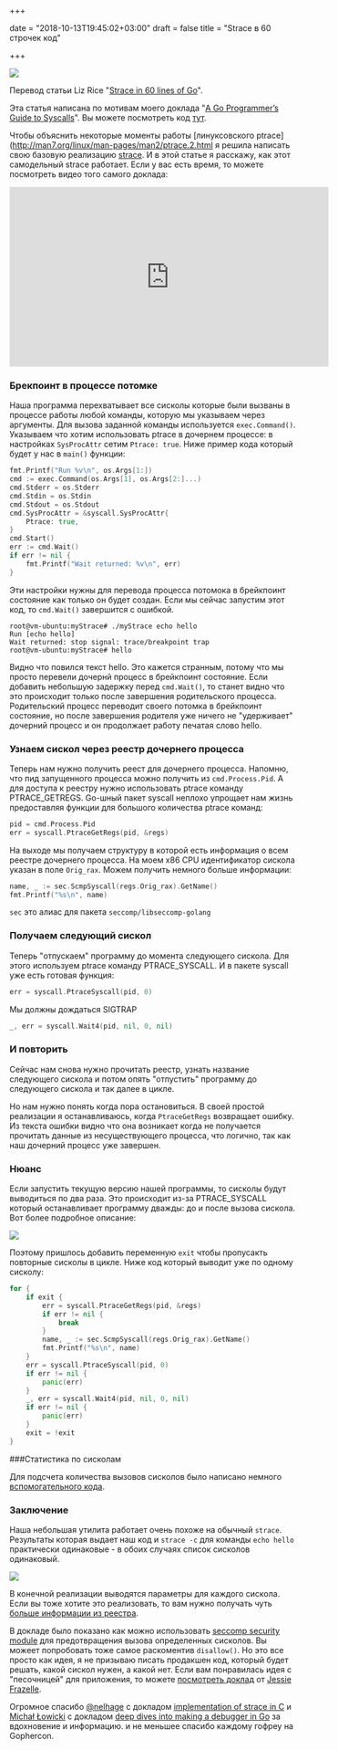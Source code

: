 +++

date = "2018-10-13T19:45:02+03:00"
draft = false
title = "Strace в 60 строчек код"

+++

![](/img/syscall/title.png)

Перевод статьи Liz Rice "[Strace in 60 lines of Go](https://hackernoon.com/strace-in-60-lines-of-go-b4b76e3ecd64)".

Эта статья написана по мотивам моего доклада "[A Go Programmer’s Guide to Syscalls](https://gophercon.com/speakers/27)". Вы можете посмотреть код [тут](http://github.com/lizrice/strace-from-scratch).

Чтобы объяснить некоторые моменты работы [линуксовского ptrace](http://man7.org/linux/man-pages/man2/ptrace.2.html я решила написать свою базовую реализацию [strace](http://man7.org/linux/man-pages/man1/strace.1.html). И в этой статье я расскажу, как этот самодельный strace работает. Если у вас есть время, то можете посмотреть видео того самого доклада:

<iframe width="560" height="315" src="https://www.youtube.com/embed/01w7viEZzXQ?start=11" frameborder="0" allow="autoplay; encrypted-media" allowfullscreen></iframe>

### Брекпоинт в процессе потомке

Наша программа перехватывает все сисколы которые были вызваны в процессе работы любой команды, которую мы указываем через аргументы. Для вызова заданной команды используется `exec.Command()`. Указываем что хотим использовать ptrace в дочернем процессе: в настройках `SysProcAttr` сетим `Ptrace: true`. Ниже пример кода который будет у нас в `main()` функции:

```go
fmt.Printf("Run %v\n", os.Args[1:])
cmd := exec.Command(os.Args[1], os.Args[2:]...)
cmd.Stderr = os.Stderr
cmd.Stdin = os.Stdin
cmd.Stdout = os.Stdout
cmd.SysProcAttr = &syscall.SysProcAttr{
    Ptrace: true,
}
cmd.Start()
err := cmd.Wait()
if err != nil {
    fmt.Printf("Wait returned: %v\n", err)
}
```

Эти настройки нужны для перевода процесса потомока в брейкпоинт состояние как только он будет создан. Если мы сейчас запустим этот код, то `cmd.Wait()` завершится с ошибкой.

```
root@vm-ubuntu:myStrace# ./myStrace echo hello
Run [echo hello]
Wait returned: stop signal: trace/breakpoint trap
root@vm-ubuntu:myStrace# hello
```

Видно что повился текст hello. Это кажется странным, потому что мы просто перевели дочернй процесс в брейкпоинт состояние. Если добавить небольшую задержку перед `cmd.Wait()`, то станет видно что это происходит только после завершения родительского процесса. Родительский процесс переводит своего потомка в брейкпоинт состояние, но после завершения родителя уже ничего не "удерживает" дочерний процесс и он продолжает работу печатая слово hello.

### Узнаем сискол через реестр дочернего процесса

Теперь нам нужно получить реест для дочернего процесса. Напомню, что пид запущенного процесса можно получить из `cmd.Process.Pid`. А для доступа к реестру нужно использовать ptrace команду PTRACE_GETREGS. Go-шный пакет syscall неплохо упрощает нам жизнь предоставляя функции для большого количества ptrace команд:

```go
pid = cmd.Process.Pid
err = syscall.PtraceGetRegs(pid, &regs)
```

На выходе мы получаем структуру в которой есть информация о всем реестре дочернего процесса. На моем x86 CPU идентификатор сискола указан в поле `Orig_rax`. Можем получить немного больше информации:

```go
name, _ := sec.ScmpSyscall(regs.Orig_rax).GetName()
fmt.Printf("%s\n", name)
```

`sec` это алиас для пакета `seccomp/libseccomp-golang`

### Получаем следующий сискол

Теперь "отпускаем" программу до момента следующего сискола. Для этого используем ptrace команду PTRACE_SYSCALL. И в пакете syscall уже есть готовая функция:

```go
err = syscall.PtraceSyscall(pid, 0)
```

Мы должны дождаться SIGTRAP

```go
_, err = syscall.Wait4(pid, nil, 0, nil)
```

### И повторить

Сейчас нам снова нужно прочитать реестр, узнать название следующего сискола и потом опять "отпустить" программу до следующего сискола и так далее в цикле.

Но нам нужно понять когда пора остановиться. В своей простой реализации я останавливаюсь, когда `PtraceGetRegs` возвращает ошибку. Из текста ошибки видно что она возникает когда не получается прочитать данные из несуществующего процесса, что логично, так как наш дочерний процесс уже завершен.

### Нюанс 

Если запустить текущую версию нашей программы, то сисколы будут выводиться по два раза. Это происходит из-за PTRACE_SYSCALL который останавливает программу дважды: до и после вызова сискола. Вот более подробное описание:

![](/img/syscall/syscall.png)

Поэтому пришлось добавить переменную `exit` чтобы пропусакть повторные сисколы в цикле. Ниже код который выводит уже по одному сисколу:

```go
for {
    if exit {
        err = syscall.PtraceGetRegs(pid, &regs)
        if err != nil {
            break
        }
        name, _ := sec.ScmpSyscall(regs.Orig_rax).GetName()
        fmt.Printf("%s\n", name)
    }
    err = syscall.PtraceSyscall(pid, 0)
    if err != nil {
        panic(err)
    }
    _, err = syscall.Wait4(pid, nil, 0, nil)
    if err != nil {
        panic(err)
    }
    exit = !exit
}
```

###Статистика по сисколам

Для подсчета количества вызовов сисколов было написано немного [вспомогательного кода](https://github.com/lizrice/strace-from-scratch/blob/master/syscallcounter.go).

### Заключение

Наша небольшая утилита работает очень похоже на обычный `strace`. Результаты которая выдает наш код и `strace -c`  для команды `echo hello` практически одинаковые - в обоих случаях список сисколов одинаковый.

<script src="https://asciinema.org/a/TcEvXJvxXS6YyzCtowWpOfq6z.js" id="asciicast-TcEvXJvxXS6YyzCtowWpOfq6z" async></script>

<a href="https://asciinema.org/a/TcEvXJvxXS6YyzCtowWpOfq6z" target="_blank"><img src="https://asciinema.org/a/TcEvXJvxXS6YyzCtowWpOfq6z.png" /></a>

В конечной реализации выводятся параметры для каждого сискола. Если вы тоже хотите это реализовать, то вам нужно получать чуть [больше информации из реестра](http://syscalls.kernelgrok.com/).

В докладе было показано как можно использовать [seccomp security module](http://blog.aquasec.com/new-docker-security-features-and-what-they-mean-seccomp-profiles) для предотвращения вызова определенных сисколов. Вы можеет попробовать тоже самое раскоментив `disallow()`. Но это все просто как идея, я не призываю писать продакшен код, который будет решать, какой сискол нужен, а какой нет. Если вам понравилась идея с  "песочницей" для приложения, то можете [посмотреть доклад](https://www.google.co.uk/url?sa=t&rct=j&q=&esrc=s&source=web&cd=1&cad=rja&uact=8&ved=0ahUKEwitiNyuipDVAhXrAMAKHYl5BqMQtwIIKzAA&url=https%3A%2F%2Fwww.youtube.com%2Fwatch%3Fv%3DBuFTHOgsgAY&usg=AFQjCNEvLzasIbNnh-u61pkQJtH6rssj7Q) от [Jessie Frazelle](https://medium.com/@jessfraz).

Огромное спасибо [@nelhage](https://medium.com/@nelhage) с докладом [implementation of strace in C](https://blog.nelhage.com/2010/08/write-yourself-an-strace-in-70-lines-of-code/) и [Michał Łowicki](https://medium.com/@mlowicki) с докладом [deep dives into making a debugger in Go](https://medium.com/golangspec/making-debugger-for-golang-part-i-53124284b7c8)  за вдохновение и информацию. и не меньшее спасибо каждому гофреу на Gophercon.